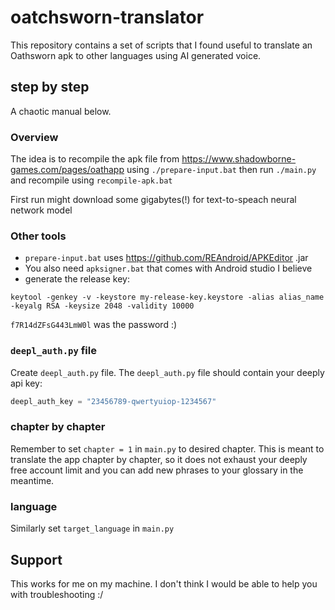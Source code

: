 # oatchsworn-translator

This repository contains a set of scripts that I found useful to translate an Oathsworn apk to other languages using AI generated voice.

## step by step
A chaotic manual below.

### Overview
The idea is to recompile the apk file from https://www.shadowborne-games.com/pages/oathapp using `./prepare-input.bat`
then run `./main.py` and recompile using `recompile-apk.bat`

First run might download some gigabytes(!) for text-to-speach neural network model

### Other tools
* `prepare-input.bat` uses https://github.com/REAndroid/APKEditor .jar
* You also need `apksigner.bat` that comes with Android studio I believe
* generate the release key:
```shell
keytool -genkey -v -keystore my-release-key.keystore -alias alias_name -keyalg RSA -keysize 2048 -validity 10000
```
`f7R14dZFsG443LmW0l` was the password :)

### `deepl_auth.py` file
Create `deepl_auth.py` file. The `deepl_auth.py` file should contain your deeply api key:

```python
deepl_auth_key = "23456789-qwertyuiop-1234567"
```
### chapter by chapter
Remember to set `chapter = 1` in `main.py` to desired chapter. This is meant to translate the app chapter by chapter, so it does not exhaust your deeply free account limit and you can add new phrases to your glossary in the meantime.

### language

Similarly set `target_language` in `main.py`

## Support
This works for me on my machine. I don't think I would be able to help you with troubleshooting :/
